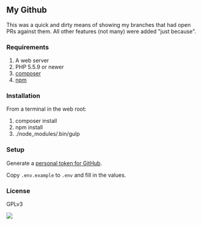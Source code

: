 ## My Github

This was a quick and dirty means of showing my branches that had open PRs against them. All other features (not many) were added "just because".

### Requirements

1. A web server
2. PHP 5.5.9 or newer
3. [composer](https://getcomposer.org/)
4. [npm](https://docs.npmjs.com/cli/install)

### Installation

From a terminal in the web root:

1. composer install
2. npm install
3. ./node_modules/.bin/gulp

### Setup

Generate a [personal token for GitHub](https://github.com/settings/tokens).

Copy `.env.example` to `.env` and fill in the values.

### License

GPLv3

![](http://alan.direct/drop/2015-11-29_19-13-56.png)
